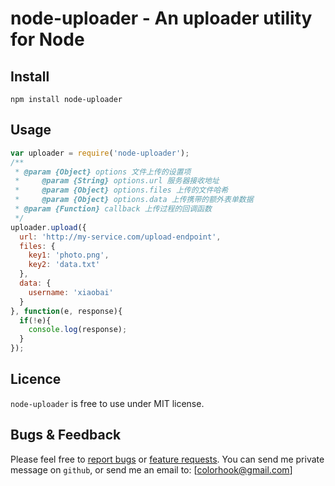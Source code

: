 # node-uploader - An uploader utility for Node

## Install

```shell
npm install node-uploader
```

## Usage

```javascript
var uploader = require('node-uploader');
/**
 * @param {Object} options 文件上传的设置项
 *     @param {String} options.url 服务器接收地址
 *     @param {Object} options.files 上传的文件哈希
 *     @param {Object} options.data 上传携带的额外表单数据
 * @param {Function} callback 上传过程的回调函数
 */
uploader.upload({
  url: 'http://my-service.com/upload-endpoint',
  files: {
    key1: 'photo.png',
    key2: 'data.txt'
  },
  data: {
    username: 'xiaobai'
  }
}, function(e, response){
  if(!e){
    console.log(response);
  }
});
```


## Licence

`node-uploader` is free to use under MIT license. 

## Bugs & Feedback

Please feel free to [report bugs](http://github.com/colorhook/node-uploader/issues) or [feature requests](http://github.com/colorhook/node-uploader/pulls).
You can send me private message on `github`, or send me an email to: [colorhook@gmail.com]